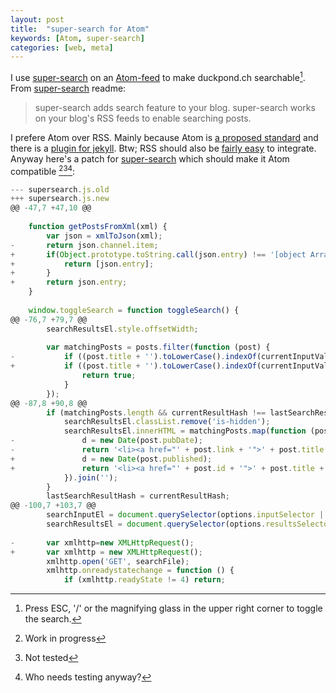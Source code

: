 ```yaml
---
layout: post
title:  "super-search for Atom"
keywords: [Atom, super-search]
categories: [web, meta]
---
```


I use [super-search] on an [Atom-feed] to make duckpond.ch searchable[^1]. From [super-search] readme:

> super-search adds search feature to your blog. super-search works on your blog's RSS feeds to enable searching posts.

I prefere Atom over RSS. Mainly because Atom is [a proposed standard][Atom-standard] and there is a [plugin for jekyll][jekyll-Atom]. Btw; RSS should also be [fairly easy][jekyll-rss] to integrate. Anyway here's a patch for [super-search] which should make it Atom compatible [^2][^3][^4]:

```javascript
--- supersearch.js.old
+++ supersearch.js.new
@@ -47,7 +47,10 @@
 
    function getPostsFromXml(xml) {
        var json = xmlToJson(xml);
-       return json.channel.item;
+       if(Object.prototype.toString.call(json.entry) !== '[object Array]'){
+           return [json.entry];
+       }
+       return json.entry;
    }
 
    window.toggleSearch = function toggleSearch() {
@@ -76,7 +79,7 @@
        searchResultsEl.style.offsetWidth;
 
        var matchingPosts = posts.filter(function (post) {
-           if ((post.title + '').toLowerCase().indexOf(currentInputValue) !== -1 || (post.description + '').toLowerCase().indexOf(currentInputValue) !== -1) {
+           if ((post.title + '').toLowerCase().indexOf(currentInputValue) !== -1 || (post.content + '').toLowerCase().indexOf(currentInputValue) !== -1) {
                return true;
            }
        });
@@ -87,8 +90,8 @@
        if (matchingPosts.length && currentResultHash !== lastSearchResultHash) {
            searchResultsEl.classList.remove('is-hidden');
            searchResultsEl.innerHTML = matchingPosts.map(function (post) {
-               d = new Date(post.pubDate);
-               return '<li><a href="' + post.link + '">' + post.title + '<span class="search__result-date">' + d.toUTCString().replace(/.*(\d{2})\s+(\w{3})\s+(\d{4}).*/,'$2 $1, $3') + '</span></a></li>';
+               d = new Date(post.published);
+               return '<li><a href="' + post.id + '">' + post.title + '&raquo; <span class="search__result-date">' + d.toUTCString().replace(/.*(\d{2})\s+(\w{3})\s+(\d{4}).*/,'$2 $1, $3') + '</span></a></li>';
            }).join('');
        }
        lastSearchResultHash = currentResultHash;
@@ -100,7 +103,7 @@
        searchInputEl = document.querySelector(options.inputSelector || '#js-super-search__input');
        searchResultsEl = document.querySelector(options.resultsSelector || '#js-super-search__results');
 
-       var xmlhttp=new XMLHttpRequest();
+       var xmlhttp = new XMLHttpRequest();
        xmlhttp.open('GET', searchFile);
        xmlhttp.onreadystatechange = function () {
            if (xmlhttp.readyState != 4) return;
```

[^1]:Press ESC, '/' or the magnifying glass in the upper right corner to toggle the search.
[^2]:Work in progress
[^3]:Not tested
[^4]:Who needs testing anyway?

[super-search]:https://github.com/chinchang/super-search
[Atom-standard]: https://tools.ietf.org/html/rfc4287
[jekyll-Atom]:https://github.com/jekyll/jekyll-feed
[jekyll-rss]:https://github.com/snaptortoise/jekyll-rss-feeds
[Atom-feed]:/feed.xml
